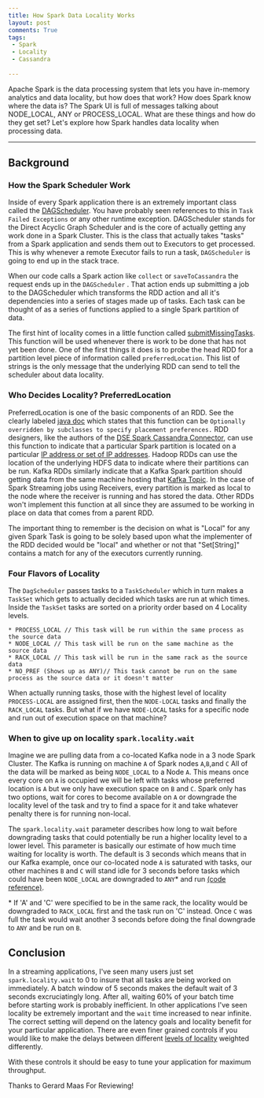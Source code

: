 ```yaml
---
title: How Spark Data Locality Works
layout: post
comments: True
tags:
 - Spark
 - Locality
 - Cassandra
 
---
```


Apache Spark is the data processing system that lets you have in-memory analytics and data locality, but how
does that work? How does Spark know where the data is? The Spark UI is full of messages talking about 
NODE_LOCAL, ANY or PROCESS_LOCAL. What are these things and how do they get set? Let's explore how 
Spark handles data locality when processing data.

---

## Background

### How the Spark Scheduler Work

Inside of every Spark application there is an extremely important class called the [DAGScheduler](https://github.com/apache/spark/blob/master/core/src/main/scala/org/apache/spark/scheduler/DAGScheduler.scala). 
You have probably seen references to this in `Task Failed Exceptions` or any other runtime exception. 
DAGScheduler stands for the Direct Acyclic Graph Scheduler and is the core of actually getting any 
work done in a Spark Cluster. This is the class that actually takes "tasks" from a Spark application 
and sends them out to Executors to get processed. This is why whenever a remote Executor fails to run a 
task, `DAGScheduler` is going to end up in the stack trace.

When our code calls a Spark action like `collect` or `saveToCassandra` the request ends up in the 
`DAGScheduler` . That action ends up submitting a job to the DAGScheduler which transforms the RDD
action and all it's dependencies into a series of stages made up of tasks. Each task can be 
thought of as a series of functions applied to a single Spark partition of data.

The first hint of locality comes in a little function called [submitMissingTasks](https://github.com/apache/spark/blob/aba9492d25e285d00033c408e9bfdd543ee12f72/core/src/main/scala/org/apache/spark/scheduler/DAGScheduler.scala#L960). This
function will be used whenever there is work to be done that has not yet been done. One of the first
things it does is to probe the head RDD for a partition level piece of information called `preferredLocation`. 
This list of strings is the only message that the underlying RDD can send to tell the scheduler
about data locality.

### Who Decides Locality? PreferredLocation

PreferredLocation is one of the basic components of an RDD. See the clearly labeled [java doc](https://github.com/apache/spark/blob/aba9492d25e285d00033c408e9bfdd543ee12f72/core/src/main/scala/org/apache/spark/rdd/RDD.scala#L137)
which states that this function can be ```Optionally overridden by subclasses to specify placement preferences.``` RDD 
designers, like the authors of the [DSE Spark Cassandra Connector](https://github.com/datastax/spark-cassandra-connector), can use this function to indicate that a particular Spark
partition is located on a particular [IP address or set of IP addresses](https://github.com/datastax/spark-cassandra-connector/blob/master/spark-cassandra-connector/src/main/scala/com/datastax/spark/connector/rdd/CassandraTableScanRDD.scala#L284-L285). 
Hadoop RDDs can use the location of the underlying HDFS data to indicate where their partitions can be run. 
Kafka RDDs similarly indicate that a Kafka Spark partition should getting data from the same machine hosting
that [Kafka Topic](https://github.com/apache/spark/blob/823baca2cb8edb62885af547d3511c9e8923cefd/external/kafka-0-10-sql/src/main/scala/org/apache/spark/sql/kafka010/KafkaSourceRDD.scala#L118-L121).
In the case of Spark Streaming jobs using Receivers, every partition is marked as local to the node 
where the receiver is running and has stored the data. Other RDDs won't implement this function at 
all since they are assumed to be working in place on data that comes from a parent RDD.   

The important thing to remember is the decision on what is "Local" for any given Spark Task is going to be solely based upon 
what the implementer of the RDD decided would be "local" and whether or not that "Set\[String\]" contains a match
for any of the executors currently running.

### Four Flavors of Locality 

The `DagScheduler` passes tasks to a `TaskScheduler` which in turn makes a `TaskSet` which gets to
actually decided which tasks are run at which times.  Inside the `TaskSet` tasks are sorted on a
priority order based on 4 Locality levels. 
    
    * PROCESS_LOCAL // This task will be run within the same process as the source data
    * NODE_LOCAL // This task will be run on the same machine as the source data
    * RACK_LOCAL // This task will be run in the same rack as the source data
    * NO_PREF (Shows up as ANY)// This task cannot be run on the same process as the source data or it doesn't matter 
    
When actually running tasks, those with the highest level of locality `PROCESS-LOCAL` are assigned 
first, then the `NODE-LOCAL` tasks and finally the `RACK_LOCAL` tasks.  But what if we have `NODE-LOCAL`
tasks for a specific node and run out of execution space on that machine?

### When to give up on locality `spark.locality.wait`

Imagine we are pulling data from a co-located Kafka node in a 3 node Spark Cluster. The Kafka is running
on machine `A` of Spark nodes `A`,`B`,and `C` All of the data  will be marked as being `NODE_LOCAL` to a Node `A`.
This means once every core on `A` is occupied we will be left with tasks whose preferred location is `A` but
we only have execution space on `B` and `C`. Spark only has two options, wait for cores to become available
on `A` or downgrade the locality level of the task and try to find a space for it and take whatever
penalty there is for running non-local.
 
The `spark.locality.wait` parameter describes how long to wait before downgrading tasks that could 
potentially be run a higher locality level to a lower level. This parameter is basically our estimate of how
much time waiting for locality is worth. The default is 3 seconds which means that in our Kafka example,
once our co-located node `A` is saturated with tasks, our other machines `B` and `C`  will stand idle 
for 3 seconds before tasks which could have been `NODE_LOCAL` are downgraded to `ANY`* and
run [(code reference)](https://github.com/apache/spark/blob/823baca2cb8edb62885af547d3511c9e8923cefd/core/src/main/scala/org/apache/spark/scheduler/TaskSetManager.scala#L579-L585).

\* If 'A' and 'C' were specified to be in the same rack, the locality would be downgraded to 
`RACK_LOCAL`  first and the task run on 'C' instead. Once `C` was full the task would wait another 3 
seconds before doing the final downgrade to `ANY` and be run on `B`.


## Conclusion

In a streaming applications, I've seen many users just set `spark.locality.wait` to 0 to insure
that all tasks are being worked on immediately. A batch window of 5 seconds makes the default wait of 3 
seconds excruciatingly long. After all, waiting 60% of your batch time before starting work is probably
inefficient.  In other applications I've seen locality be extremely important and the `wait` time 
increased to near infinite. The correct setting will depend on the latency goals and locality benefit 
for your particular application. There are even finer grained controls if you would like to make the
delays between different [levels of locality](http://spark.apache.org/docs/latest/configuration.html)
weighted differently.

With these controls it should be easy to tune your application for maximum throughput.


Thanks to Gerard Maas For Reviewing!
